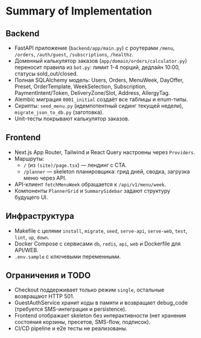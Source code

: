 # Summary of Implementation

## Backend
- FastAPI приложение (`backend/app/main.py`) с роутерами `/menu`, `/orders`, `/auth/guest`, `/subscriptions`, `/healthz`.
- Доменный калькулятор заказов (`app/domain/orders/calculator.py`) переносит правила из `bot.py`: лимит 1-4 порций, дедлайн 10:00, статусы sold_out/closed.
- Полная SQLAlchemy модель: Users, Orders, MenuWeek, DayOffer, Preset, OrderTemplate, WeekSelection, Subscription, PaymentIntent/Token, DeliveryZone/Slot, Address, AllergyTag.
- Alembic миграция `0001_initial` создаёт все таблицы и enum-типы.
- Скрипты: `seed_menu.py` (идемпотентный сидинг текущей недели), `migrate_json_to_db.py` (заготовка).
- Unit-тесты покрывают калькулятор заказов.

## Frontend
- Next.js App Router, Tailwind и React Query настроены через `Providers`.
- Маршруты:
  - `/` (из `(site)/page.tsx`) — лендинг с CTA.
  - `/planner` — skeleton планировщика: грид дней, сводка, загрузка меню через API.
- API-клиент `fetchMenuWeek` обращается к `/api/v1/menu/week`.
- Компоненты `PlannerGrid` и `SummarySidebar` задают структуру будущего UI.

## Инфраструктура
- Makefile с целями `install`, `migrate`, `seed`, `serve-api`, `serve-web`, `test`, `lint`, `up`, `down`.
- Docker Compose с сервисами `db`, `redis`, `api`, `web` и Dockerfile для API/WEB.
- `.env.sample` с ключевыми переменными.

## Ограничения и TODO
- Checkout поддерживает только режим `single`, остальные возвращают HTTP 501.
- GuestAuthService хранит коды в памяти и возвращает debug_code (требуется SMS-интеграция и persistence).
- Frontend отображает skeleton без интерактивности (нет хранения состояния корзины, пресетов, SMS-flow, подписок).
- CI/CD pipeline и e2e тесты не реализованы.
